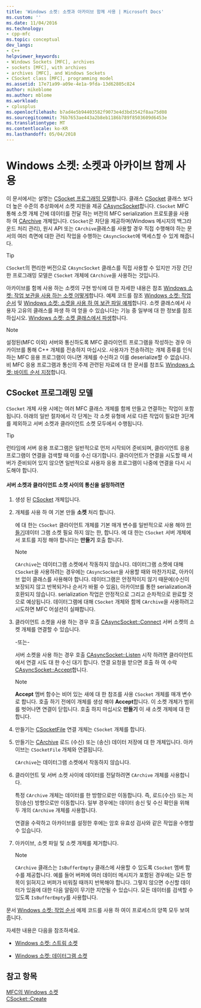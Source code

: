 ```yaml
---
title: 'Windows 소켓: 소켓과 아카이브 함께 사용 | Microsoft Docs'
ms.custom: ''
ms.date: 11/04/2016
ms.technology:
- cpp-mfc
ms.topic: conceptual
dev_langs:
- C++
helpviewer_keywords:
- Windows Sockets [MFC], archives
- sockets [MFC], with archives
- archives [MFC], and Windows Sockets
- CSocket class [MFC], programming model
ms.assetid: 17e71a99-a09e-4e1a-9fda-13d62805c824
author: mikeblome
ms.author: mblome
ms.workload:
- cplusplus
ms.openlocfilehash: b7ad4e5b94403582f9073e4d3bd3542f8aa75d08
ms.sourcegitcommit: 76b7653ae443a2b8eb1186b789f8503609d6453e
ms.translationtype: MT
ms.contentlocale: ko-KR
ms.lasthandoff: 05/04/2018
---
```

# <a name="windows-sockets-using-sockets-with-archives"></a>Windows 소켓: 소켓과 아카이브 함께 사용
이 문서에서는 설명는 [CSocket 프로그래밍 모델](#_core_the_csocket_programming_model)합니다. 클래스 [CSocket](../mfc/reference/csocket-class.md) 클래스 보다 더 높은 수준의 추상화에서 소켓 지원을 제공 [CAsyncSocket](../mfc/reference/casyncsocket-class.md)합니다. `CSocket` MFC 통해 소켓 개체 간에 데이터를 전달 하는 버전의 MFC serialization 프로토콜을 사용 하 여 [CArchive](../mfc/reference/carchive-class.md) 개체입니다. `CSocket`은 차단을 제공하며(Windows 메시지의 백그라운드 처리 관리), 원시 API 또는 `CArchive`클래스를 사용할 경우 직접 수행해야 하는 문서의 여러 측면에 대한 관리 작업을 수행하는 `CAsyncSocket`에 액세스할 수 있게 해줍니다.  
  
> [!TIP]
>  `CSocket`의 편리한 버전으로 `CAsyncSocket` 클래스를 직접 사용할 수 있지만 가장 간단한 프로그래밍 모델은 `CSocket` 개체에 `CArchive`을 사용하는 것입니다.  
  
 아카이브를 함께 사용 하는 소켓의 구현 방식에 대 한 자세한 내용은 참조 [Windows 소켓: 작업 보관을 사용 하는 소켓 어떻게](../mfc/windows-sockets-how-sockets-with-archives-work.md)합니다. 예제 코드를 참조 [Windows 소켓: 작업 순서](../mfc/windows-sockets-sequence-of-operations.md) 및 [Windows 소켓: 소켓을 사용 하 여 보관 파일 예제](../mfc/windows-sockets-example-of-sockets-using-archives.md)합니다. 소켓 클래스에서 사용자 고유의 클래스를 파생 하 여 얻을 수 있습니다는 기능 중 일부에 대 한 정보를 참조 하십시오. [Windows 소켓: 소켓 클래스에서 파생](../mfc/windows-sockets-deriving-from-socket-classes.md)합니다.  
  
> [!NOTE]
>  설정된(MFC 이외) 서버와 통신하도록 MFC 클라이언트 프로그램을 작성하는 경우 아카이브를 통해 C++ 개체를 전송하지 마십시오. 사용자가 전송하려는 개체 종류를 인식하는 MFC 응용 프로그램이 아니면 개체를 수신하고 이를 deserialize할 수 없습니다. 비 MFC 응용 프로그램과 통신의 주제 관련된 자료에 대 한 문서를 참조도 [Windows 소켓: 바이트 순서 지정](../mfc/windows-sockets-byte-ordering.md)합니다.  
  
##  <a name="_core_the_csocket_programming_model"></a> CSocket 프로그래밍 모델  
 `CSocket` 개체 사용 시에는 여러 MFC 클래스 개체를 함께 만들고 연결하는 작업이 포함됩니다. 아래의 일반 절차에서 각 단계는 각 소켓 유형에 서로 다른 작업이 필요한 3단계를 제외하고 서버 소켓과 클라이언트 소켓 모두에서 수행됩니다.  
  
> [!TIP]
>  런타임에 서버 응용 프로그램은 일반적으로 먼저 시작되어 준비되며, 클라이언트 응용 프로그램이 연결을 검색할 때 이를 수신 대기합니다. 클라이언트가 연결을 시도할 때 서버가 준비되어 있지 않으면 일반적으로 사용자 응용 프로그램이 나중에 연결을 다시 시도해야 합니다.  
  
#### <a name="to-set-up-communication-between-a-server-socket-and-a-client-socket"></a>서버 소켓과 클라이언트 소켓 사이의 통신을 설정하려면  
  
1.  생성 된 [CSocket](../mfc/reference/csocket-class.md) 개체입니다.  
  
2.  개체를 사용 하 여 기본 만들 **소켓** 처리 합니다.  
  
     에 대 한는 `CSocket` 클라이언트 개체를 기본 매개 변수를 일반적으로 사용 해야 [만들기](../mfc/reference/casyncsocket-class.md#create)데이터 그램 소켓 필요 하지 않는 한, 합니다. 에 대 한는 `CSocket` 서버 개체에서 포트를 지정 해야 합니다는 **만들기** 호출 합니다.  
  
    > [!NOTE]
    >  `CArchive`는 데이터그램 소켓에서 작동하지 않습니다. 데이터그램 소켓에 대해 `CSocket`을 사용하려는 경우에는 `CAsyncSocket`을 사용할 때와 마찬가지로, 아카이브 없이 클래스를 사용해야 합니다. 데이터그램은 안정적이지 않기 때문에(수신이 보장되지 않고 반복되거나 순서가 바뀔 수 있음), 아카이브를 통한 serialization과 호환되지 않습니다. serialization 작업은 안정적으로 그리고 순차적으로 완료할 것으로 예상됩니다. 데이터그램에 대해 `CSocket` 개체와 함께 `CArchive`을 사용하려고 시도하면 MFC 어설션이 실패합니다.  
  
3.  클라이언트 소켓을 사용 하는 경우 호출 [CAsyncSocket::Connect](../mfc/reference/casyncsocket-class.md#connect) 서버 소켓의 소켓 개체를 연결할 수 있습니다.  
  
     -또는-  
  
     서버 소켓을 사용 하는 경우 호출 [CAsyncSocket::Listen](../mfc/reference/casyncsocket-class.md#listen) 시작 하려면 클라이언트에서 연결 시도 대 한 수신 대기 합니다. 연결 요청을 받으면 호출 하 여 수락 [CAsyncSocket::Accept](../mfc/reference/casyncsocket-class.md#accept)합니다.  
  
    > [!NOTE]
    >  **Accept** 멤버 함수는 비어 있는 새에 대 한 참조를 사용 `CSocket` 개체를 매개 변수로 합니다. 호출 하기 전에이 개체를 생성 해야 **Accept**합니다. 이 소켓 개체가 범위를 벗어나면 연결이 닫힙니다. 호출 하지 마십시오 **만들기** 이 새 소켓 개체에 대 한 합니다.  
  
4.  만들기는 [CSocketFile](../mfc/reference/csocketfile-class.md) 연결 개체는 `CSocket` 개체를 합니다.  
  
5.  만들기는 [CArchive](../mfc/reference/carchive-class.md) 로드 (수신) 또는 (송신) 데이터 저장에 대 한 개체입니다. 아카이브는 `CSocketFile` 개체와 연결됩니다.  
  
     `CArchive`는 데이터그램 소켓에서 작동하지 않습니다.  
  
6.  클라이언트 및 서버 소켓 사이에 데이터를 전달하려면 `CArchive` 개체를 사용합니다.  
  
     특정 `CArchive` 개체는 데이터를 한 방향으로만 이동합니다. 즉, 로드(수신) 또는 저장(송신) 방향으로만 이동합니다. 일부 경우에는 데이터 송신 및 수신 확인을 위해 두 개의 `CArchive` 개체를 사용합니다.  
  
     연결을 수락하고 아카이브를 설정한 후에는 암호 유효성 검사와 같은 작업을 수행할 수 있습니다.  
  
7.  아카이브, 소켓 파일 및 소켓 개체를 제거합니다.  
  
    > [!NOTE]
    >  `CArchive` 클래스는 `IsBufferEmpty` 클래스에 사용할 수 있도록 `CSocket` 멤버 함수를 제공합니다. 예를 들어 버퍼에 여러 데이터 메시지가 포함된 경우에는 모든 항목이 읽혀지고 버퍼가 비워질 때까지 반복해야 합니다. 그렇지 않으면 수신할 데이터가 있음에 대한 다음 알림이 무기한 지연될 수 있습니다. 모든 데이터를 검색할 수 있도록 `IsBufferEmpty`를 사용합니다.  
  
 문서 [Windows 소켓: 작업 순서](../mfc/windows-sockets-sequence-of-operations.md) 예제 코드를 사용 하 여이 프로세스의 양쪽 모두 보여 줍니다.  
  
 자세한 내용은 다음을 참조하세요.  
  
-   [Windows 소켓: 스트림 소켓](../mfc/windows-sockets-stream-sockets.md)  
  
-   [Windows 소켓: 데이터그램 소켓](../mfc/windows-sockets-datagram-sockets.md)  
  
## <a name="see-also"></a>참고 항목  
 [MFC의 Windows 소켓](../mfc/windows-sockets-in-mfc.md)   
 [CSocket::Create](../mfc/reference/csocket-class.md#create)

